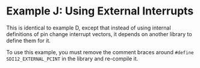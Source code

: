 [//]: # ( @page example_j_page Example J: Using External Interrupts )
# Example J: Using External Interrupts

This is identical to example D, except that instead of using internal definitions of pin change interrupt vectors, it depends on another library to define them for it.

To use this example, you must remove the comment braces around `#define SDI12_EXTERNAL_PCINT` in the library and re-compile it.

[//]: # ( @section j_external_pcint_library_pio PlatformIO Configuration )

[//]: # ( @include{lineno} j_external_pcint_library/platformio.ini )

[//]: # ( @section j_external_pcint_library_code The Complete Example )
